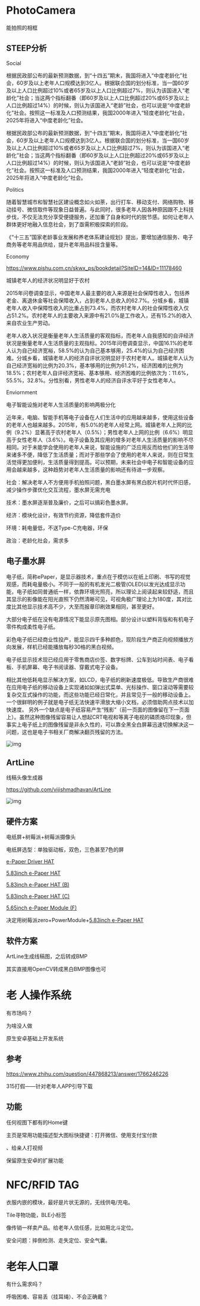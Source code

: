 # PhotoCamera
能拍照的相框



## STEEP分析

Social

根据民政部公布的最新预测数据，到“十四五”期末，我国将进入“中度老龄化”社会，60岁及以上老年人口规模达到3亿人。根据联合国的划分标准，当一国60岁及以上人口比例超过10%或者65岁及以上人口比例超过7%，则认为该国进入“老龄化”社会；当这两个指标翻番（即60岁及以上人口比例超过20%或65岁及以上人口比例超过14%）的时候，则认为该国进入“老龄”社会，也可以说是“中度老龄化”社会。按照这一标准及人口预测结果，我国2000年进入“轻度老龄化”社会，2025年将进入“中度老龄化”社会。

根据民政部公布的最新预测数据，到“十四五”期末，我国将进入“中度老龄化”社会，60岁及以上老年人口规模达到3亿人。根据联合国的划分标准，当一国60岁及以上人口比例超过10%或者65岁及以上人口比例超过7%，则认为该国进入“老龄化”社会；当这两个指标翻番（即60岁及以上人口比例超过20%或65岁及以上人口比例超过14%）的时候，则认为该国进入“老龄”社会，也可以说是“中度老龄化”社会。按照这一标准及人口预测结果，我国2000年进入“轻度老龄化”社会，2025年将进入“中度老龄化”社会。



Politics

随着智慧城市和智慧社区建设概念如火如荼，出行打车、移动支付、网络购物、移动挂号、微信取件等现象日益普遍。与此同时，很多老年人因各种原因跟不上科技步伐，不仅无法充分享受便捷服务，还加重了自身和时代的脱节感。如何让老年人群体更好地融入信息社会，到了亟需积极探索的阶段。

《“十三五”国家老龄事业发展和养老体系建设规划》提出，要增加通信服务、电子商务等老年用品供给，提升老年用品科技含量等。



Economy

https://www.pishu.com.cn/skwx_ps/bookdetail?SiteID=14&ID=11178460

城镇老年人的经济状况明显好于农村

2015年问卷调查显示，中国老年人最主要的收入来源是社会保障性收入，包括养老金、离退休金等社会保障收入，占到老年人总收入的62.7%。分城乡看，城镇老年人收入中保障性收入的比重占到73.4%，而农村老年人的社会保障性收入仅占51.2%。农村老年人的主要收入来源中有21.0%是工作收入，还有15.2%的收入来自农业生产劳动。

老年人收入状况是衡量老年人生活质量的客观指标，而老年人自我感知的自评经济状况是衡量老年人生活质量的主观指标。2015年问卷调查显示，中国16.1%的老年人认为自己经济宽裕，58.5%的认为自己基本够用，25.4%的认为自己经济困难。分城乡看，城镇老年人的经济自评状况明显好于农村老年人。城镇老年人认为自己经济宽裕的比例为20.3%，基本够用的比例为61.2%，经济困难的比例为18.5%；农村老年人自评经济宽裕、基本够用、经济困难的比例依次为：11.6%，55.5%，32.8%。分性别看，男性老年人的经济自评水平好于女性老年人。



Enviornment

电子智能设施对老年人生活质量的影响两极分化

近年来，电脑、智能手机等电子设备在人们生活中的应用越来越多，使用这些设备的老年人也越来越多。2015年，有5.0%的老年人经常上网。城镇老年人上网的比例（9.2%）显著高于农村老年人（0.5%）；男性老年人上网的比例（6.6%）明显高于女性老年人（3.6%）。电子设备及其应用的增多对老年人生活质量的影响不尽相同。对于未能学会使用的老年人来说，智能设施的广泛应用反而给他们的生活带来诸多不便，降低了生活质量；而对于那些学会了使用的老年人来说，则在日常生活觉得更加便利，生活质量得到提高。可以预期，未来社会中电子和智能设备的应用会越来越多，这种趋势对老年人生活质量的影响还有待进一步观察。



社会：解决老年人不方便用手机拍照问题，黑白墨水屏有黑白胶片机时代怀旧感，减少操作步骤优化交互流程，墨水屏无需充电

技术：墨水屏逐渐普及廉价，之后可以搞彩色墨水屏。

经济：模块化设计，有效节约资源，降低套件造价

环境：耗电量低，不送Type-C充电器，环保

政治：老龄化社会，需求多



## 电子墨水屏

电子纸，简称ePaper，是显示器技术，重点在于模仿以在纸上印刷、书写的视觉观感，而耗电量极小。不同于一般的有机发光二极管(OLED)以发光达成显示功能，电子纸如同普通纸一样，依靠环境光照亮，所以理论上阅读起来较舒适，而且其显示的影像能在阳光直照下仍然清晰可见，可视角极广理论上为180度，其对比度比其他显示技术高不少，大至而报章印刷效果相同，甚至更好。

大部分电子纸在没有电源情况下能显示原先图相。部分设计以塑料背版和有机电子零件构成柔性电子纸。

彩色电子纸已经商业性投产，能显示四千多种颜色，现阶段生产商正向视频播放方向发展，样机已经能播放每秒30格的黑白视频。

电子纸显示技术现已经应用于零售商店价签、数字标牌、公车到站时间表、电子看板、手机屏幕、电子书阅读器、穿戴式电子设备。

相比其他低耗电显示解决方案，如LCD，电子纸的刷新速度极低。导致生产商很难在应用电子纸的移动设备上实现诸如如弹出式菜单、光标操作、窗口滚动等需要较复杂交互式操作的功能，而这些功能已经日常化，并且常见于一般的移动设备上。一个很鲜明的例子就是电子纸无法快速平滑放大缩小文档，必须借助网点技术以加快速度。 另外一个缺点是电子纸容易产生“残影”（前一页面的图像留在下一页面上）。虽然这种图像残留容易让人想起CRT电视和等离子电视的磷质烙印现象，但事实上电子纸上的图像残留是非永久性的，可以靠全黑全白屏幕迅速切换解决这一问题，这也是电子书相关厂商解决翻页残留的方法。

![img](Electronic_paper_(Side_view_of_Electrophoretic_display).PNG)

## ArtLine

线稿头像生成器

https://github.com/vijishmadhavan/ArtLine

![img](ArtLine)



## 硬件方案

电纸屏+树莓派+树莓派摄像头

电纸屏选型：单独驱动板，双色，三色甚至7色的屏

[e-Paper Driver HAT](https://www.waveshare.net/wiki/E-Paper_Driver_HAT)

[5.83inch e-Paper HAT](https://www.waveshare.net/wiki/5.83inch_e-Paper_HAT)

[5.83inch e-Paper HAT (B)](https://www.waveshare.net/wiki/5.83inch_e-Paper_HAT_(B))

[5.83inch e-Paper HAT (C)](https://www.waveshare.net/wiki/5.83inch_e-Paper_HAT_(C))

[5.65inch e-Paper Module (F)](https://www.waveshare.net/wiki/5.65inch_e-Paper_Module_(F))

决定用树莓派zero+PowerModule+[5.83inch e-Paper HAT](https://www.waveshare.net/wiki/5.83inch_e-Paper_HAT)



## 软件方案

ArtLine生成线稿图，之后转成BMP

其实直接用OpenCV转成黑白BMP图像也可



# 老 人操作系统

有市场吗？

为啥没人做

原生安卓基础上开发系统

## 参考

https://www.zhihu.com/question/447868213/answer/1766246226

315打假——针对老年人APP引导下载

## 功能

任何视图下都有的Home键

主页是常用功能描述型大图标快捷键：打开微信、使用支付宝付款

、给亲人打视频

保留原生安卓的扩展功能



# NFC/RFID TAG

衣服内嵌的模块，最好是片状无源的，无线供电/充电。

Tile寻物功能，BLE小标签

像传销一样卖产品。给老年人信任感，比如用北斗定位。

安全问题：摔倒检测、走失定位、安全气囊。

# 老年人口罩

有什么需求吗？

呼吸困难、容易丢（挂耳绳）、不会正确戴？